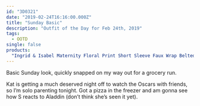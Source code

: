 ```yaml
---
id: "3D0321"
date: "2019-02-24T16:16:00.000Z"
title: "Sunday Basic"
description: "Outfit of the Day for Feb 24th, 2019"
tags:
  - OOTD
single: false
products:
  "Ingrid & Isabel Maternity Floral Print Short Sleeve Faux Wrap Belted Knit Dress": https://www.target.com/p/maternity-plus-size-floral-print-short-sleeve-faux-wrap-belted-knit-dress-isabel-maternity-by-ingrid-isabel-153-navy/-/A-53622269?preselect=53447765#lnk=sametab
---
```

Basic Sunday look, quickly snapped on my way out for a grocery run.

Kat is getting a much deserved night off to watch the Oscars with friends, so I’m solo parenting tonight. Got a pizza in the freezer and am gonna see how S reacts to Aladdin (don’t think she’s seen it yet).
